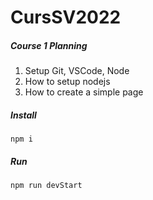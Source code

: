 # CursSV2022
##### Course 1 Planning #####
1. Setup Git, VSCode, Node
2. How to setup nodejs
3. How to create a simple page

##### Install #####
`npm i`

##### Run #####
`npm run devStart`
